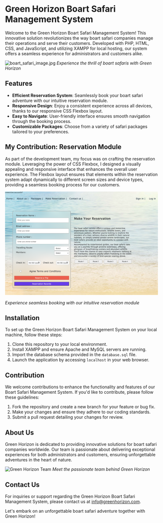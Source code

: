 # Green Horizon Boart Safari Management System

Welcome to the Green Horizon Boart Safari Management System! This innovative solution revolutionizes the way boart safari companies manage their operations and serve their customers. Developed with PHP, HTML, CSS, and JavaScript, and utilizing XAMPP for local hosting, our system offers a seamless experience for administrators and customers alike.

![boart_safari_image.jpg](https://github.com/prabashwara65/Boat-Safari-Management-System/blob/main/img/Greenhorizon.png)
*Experience the thrill of boart safaris with Green Horizon*

## Features

- **Efficient Reservation System**: Seamlessly book your boart safari adventure with our intuitive reservation module.
- **Responsive Design**: Enjoy a consistent experience across all devices, thanks to our responsive CSS Flexbox layout.
- **Easy to Navigate**: User-friendly interface ensures smooth navigation through the booking process.
- **Customizable Packages**: Choose from a variety of safari packages tailored to your preferences.

## My Contribution: Reservation Module

As part of the development team, my focus was on crafting the reservation module. Leveraging the power of CSS Flexbox, I designed a visually appealing and responsive interface that enhances the overall user experience. The Flexbox layout ensures that elements within the reservation system adapt dynamically to different screen sizes and device types, providing a seamless booking process for our customers.

![Reservation](https://github.com/prabashwara65/Boat-Safari-Management-System/raw/main/img/Reservation.png)

*Experience seamless booking with our intuitive reservation module*

## Installation

To set up the Green Horizon Boart Safari Management System on your local machine, follow these steps:

1. Clone this repository to your local environment.
2. Install XAMPP and ensure Apache and MySQL servers are running.
3. Import the database schema provided in the `database.sql` file.
4. Launch the application by accessing `localhost` in your web browser.

## Contribution

We welcome contributions to enhance the functionality and features of our Boart Safari Management System. If you'd like to contribute, please follow these guidelines:

1. Fork the repository and create a new branch for your feature or bug fix.
2. Make your changes and ensure they adhere to our coding standards.
3. Submit a pull request detailing your changes for review.

## About Us

Green Horizon is dedicated to providing innovative solutions for boart safari companies worldwide. Our team is passionate about delivering exceptional experiences for both administrators and customers, ensuring unforgettable adventures in the heart of nature.

![Green Horizon Team](team_image.jpg)
*Meet the passionate team behind Green Horizon*

## Contact Us

For inquiries or support regarding the Green Horizon Boart Safari Management System, please contact us at [info@greenhorizon.com](mailto:info@greenhorizon.com).

Let's embark on an unforgettable boart safari adventure together with Green Horizon!
